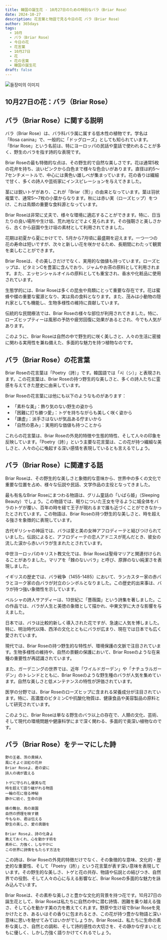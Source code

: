 ```yaml
---
title: 韓国の誕生花 - 10月27日のための特別なバラ（Briar Rose）
date: 2024-10-27
description: 花言葉と物語で見る今日の花 バラ（Briar Rose）
author: 365days
tags:
  - 10月
  - バラ（Briar Rose）
  - 今日の花
  - 花言葉
  - 10月27日
  - 花
  - 花の言葉
  - 韓国の誕生花
draft: false
---
```


![들장미의 이미지](https://cdn.pixabay.com/photo/2018/05/10/10/39/brambles-3387246_1280.jpg#center)


## 10月27日の花：バラ（Briar Rose）

## バラ（Briar Rose）に関する説明

バラ（Briar Rose）は、バラ科バラ属に属する低木性の植物です。学名は「Rosa canina」で、一般的に「ドッグローズ」としても知られています。「Briar Rose」という名前は、特にヨーロッパの民話や童話で使われることが多く、野生のバラを指す詩的な表現です。

Briar Roseの最も特徴的な点は、その野生的で自然な美しさです。花は通常5枚の花弁を持ち、淡いピンクから白色まで様々な色合いがあります。直径は約5〜7センチメートルで、中心には黄色い雄しべが集まっています。花の香りは繊細で甘く、多くの詩人や芸術家にインスピレーションを与えてきました。

茎には鋭いトゲがあり、これが「Briar（茨）」の由来となっています。葉は羽状複葉で、通常5〜7枚の小葉からなります。秋には赤い実（ローズヒップ）をつけ、これは鳥類の重要な食料源となっています。

Briar Roseは非常に丈夫で、様々な環境に適応することができます。特に、日当たりの良い場所や生け垣、荒れ地などでよく見られます。その強靭さと美しさから、古くから庭園や生け垣の素材として利用されてきました。

花期は初夏から夏にかけてで、5月から7月頃に最盛期を迎えます。一つ一つの花の寿命は短いですが、次々と新しい花を咲かせるため、長期間にわたって観賞を楽しむことができます。

Briar Roseは、その美しさだけでなく、実用的な価値も持っています。ローズヒップは、ビタミンCを豊富に含んでおり、ジャムやお茶の原料として利用されます。また、エッセンシャルオイルの原料としても重宝され、香水や化粧品に使用されています。

生態学的には、Briar Roseは多くの昆虫や鳥類にとって重要な存在です。花は蜜蜂や蝶の重要な蜜源となり、実は鳥の食料となります。また、茂みは小動物の隠れ家としても機能し、生物多様性の維持に貢献しています。

伝統的な民間療法では、Briar Roseの様々な部位が利用されてきました。特に、ローズヒップティーは風邪の予防や疲労回復に効果があるとされ、今でも人気があります。

このように、Briar Roseは自然の中で野生的に咲く美しさと、人々の生活に密接に関わる実用性を兼ね備えた、多面的な魅力を持つ植物なのです。

## バラ（Briar Rose）の花言葉

Briar Roseの花言葉は「Poetry（詩）」です。韓国語では「시（シ）」と表現されます。この花言葉は、Briar Roseの持つ野生的な美しさと、多くの詩人たちに霊感を与えてきた歴史に由来しています。

Briar Roseの花言葉には他にも以下のようなものがあります：

- 「素朴な美」：飾り気のない野生の姿から
- 「困難に打ち勝つ愛」：トゲを持ちながらも美しく咲く姿から
- 「謙虚」：派手さはないが気品ある佇まいから
- 「自然の恵み」：実用的な価値も持つことから

これらの花言葉は、Briar Roseの外見的特徴や生態的特性、そして人々の印象を反映しています。「Poetry（詩）」という主要な花言葉は、この花が持つ繊細な美しさと、人々の心に喚起する深い感情を表現しているとも言えるでしょう。

## バラ（Briar Rose）に関連する話

Briar Roseは、その野生的な美しさと象徴的な意味から、世界中の多くの文化で重要な位置を占め、様々な伝説や民話、文学作品の主役となってきました。

最も有名なBriar Roseにまつわる物語は、グリム童話の「いばら姫」（Sleeping Beauty）でしょう。この物語では、眠りについた王女を守るように城全体をバラのトゲが覆い、百年の時を経て王子が現れるまで誰も近づくことができなかったとされています。この物語は、Briar Roseの持つ野生的な美しさと、時を超える強さを象徴的に表現しています。

古代ギリシャの神話では、バラは愛と美の女神アフロディーテと結びつけられていました。伝説によると、アフロディーテの恋人アドニスが死んだとき、彼女の流した涙から赤いバラが生まれたとされています。

中世ヨーロッパのキリスト教文化では、Briar Roseは聖母マリアと関連付けられることがありました。マリアを「棘のないバラ」と呼び、原罪のない純潔さを表現しました。

イギリスの歴史では、バラ戦争（1455-1485）において、ランカスター家の赤バラとヨーク家の白バラが対立のシンボルとなりました。この歴史的出来事は、バラが持つ強い象徴性を示しています。

ペルシャの詩人サアディーは、13世紀に「薔薇園」という詩集を著しました。この作品では、バラが人生と美徳の象徴として描かれ、中東文学に大きな影響を与えました。

日本では、バラは比較的新しく導入された花ですが、急速に人気を博しました。特に、明治時代以降、西洋の文化とともにバラが広まり、現在では日本でも広く愛されています。

現代では、Briar Roseの持つ野生的な特性が、環境保護の文脈で注目されています。生物多様性の維持や、自然の景観の保護において、Briar Roseのような在来種の重要性が再認識されています。

また、ガーデニングの世界では、近年「ワイルドガーデン」や「ナチュラルガーデン」のトレンドとともに、Briar Roseのような野生種のバラが人気を集めています。自然な美しさと低メンテナンスの特性が評価されています。

医学の分野では、Briar Roseのローズヒップに含まれる栄養成分が注目されています。特に、高濃度のビタミンCや抗酸化物質は、健康食品や美容製品の原料として研究されています。

このように、Briar Roseは単なる野生のバラ以上の存在で、人類の文化、芸術、そして現代の環境問題や健康科学にまで深く関わる、多面的で奥深い植物なのです。

## バラ（Briar Rose）をテーマにした詩

```
野の王者、茨の貴婦人
風にそよぐ淡紅の花弁
Briar Roseよ、君の姿に
詩人の魂が震える

トゲに守られし優美な花
時を超えて語り継がれる物語
一輪の花に宿る神秘
静かに紡ぐ、生命の詩

蜂の舞台、鳥の楽園
自然の摂理を映す鏡
今もなお、君は伝える
野生の美しさ、愛の真髄を

Briar Roseよ、詩の化身よ
教えておくれ、心を動かす術を
素朴に、力強く、しなやかに
この世界に詩情をもたらす方法を
```

この詩は、Briar Roseの外見的特徴だけでなく、その象徴的な意味、文化的・歴史的な重要性、そして「Poetry（詩）」という花言葉が表す深い意味を表現しています。その野生的な美しさ、トゲと花の共存、物語や伝説との結びつき、自然界での役割、そして人々の心に与える影響など、Briar Roseの多面的な魅力を詠み込んでいます。

Briar Roseは、その素朴な美しさと豊かな文化的背景を持つ花です。10月27日の誕生花として、Briar Roseは私たちに自然の中に潜む詩情、困難を乗り越える強さ、そして心を動かす美の力を教えてくれます。野原や生け垣でBriar Roseを見かけたとき、あるいはその香りに包まれるとき、この花が持つ豊かな物語と深い意味に思いを馳せてみてはいかがでしょうか。Briar Roseは、私たちに生命の素朴な美しさ、自然との調和、そして詩的感性の大切さを、その静かな佇まいとともに優しく、しかし力強く語りかけてくれるでしょう。

